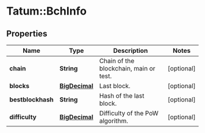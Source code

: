 # Tatum::BchInfo

## Properties
Name | Type | Description | Notes
------------ | ------------- | ------------- | -------------
**chain** | **String** | Chain of the blockchain, main or test. | [optional] 
**blocks** | [**BigDecimal**](BigDecimal.md) | Last block. | [optional] 
**bestblockhash** | **String** | Hash of the last block. | [optional] 
**difficulty** | [**BigDecimal**](BigDecimal.md) | Difficulty of the PoW algorithm. | [optional] 

